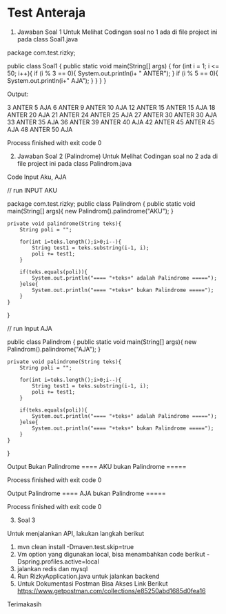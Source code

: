 # Test Anteraja

1. Jawaban Soal 1 Untuk Melihat Codingan soal no 1 ada di file project ini pada class Soal1.java

package com.test.rizky;

public class Soal1 {
    public static void main(String[] args) {
        for (int i = 1; i <= 50; i++){
            if  (i % 3 == 0){
                System.out.println(i+ " ANTER");
            }
            if  (i % 5 == 0){
                System.out.println(i+" AJA");
            }
        }
    }
}


Output:

3 ANTER
5 AJA
6 ANTER
9 ANTER
10 AJA
12 ANTER
15 ANTER
15 AJA
18 ANTER
20 AJA
21 ANTER
24 ANTER
25 AJA
27 ANTER
30 ANTER
30 AJA
33 ANTER
35 AJA
36 ANTER
39 ANTER
40 AJA
42 ANTER
45 ANTER
45 AJA
48 ANTER
50 AJA

Process finished with exit code 0


2. Jawaban Soal 2 (Palindrome) Untuk Melihat Codingan soal no 2 ada di file project ini pada class Palindrom.java

Code Input Aku, AJA

// run INPUT AKU

package com.test.rizky;
public class Palindrom {
    public static void main(String[] args){
        new Palindrom().palindrome("AKU");
    }

    private void palindrome(String teks){
        String poli = "";

        for(int i=teks.length();i>0;i--){
            String test1 = teks.substring(i-1, i);
            poli += test1;
        }

        if(teks.equals(poli)){
            System.out.println("==== "+teks+" adalah Palindrome =====");
        }else{
            System.out.println("==== "+teks+" bukan Palindrome =====");
        }
    }
}

// run Input AJA

public class Palindrom {
    public static void main(String[] args){
        new Palindrom().palindrome("AJA");
    }

    private void palindrome(String teks){
        String poli = "";

        for(int i=teks.length();i>0;i--){
            String test1 = teks.substring(i-1, i);
            poli += test1;
        }

        if(teks.equals(poli)){
            System.out.println("==== "+teks+" adalah Palindrome =====");
        }else{
            System.out.println("==== "+teks+" bukan Palindrome =====");
        }
    }
}

Output Bukan Palindrome
==== AKU bukan Palindrome =====

Process finished with exit code 0

Output Palindrome
==== AJA bukan Palindrome =====

Process finished with exit code 0

3. Soal 3

Untuk menjalankan API, lakukan langkah berikut
1. mvn clean install -Dmaven.test.skip=true
2. Vm option yang digunakan local, bisa menambahkan code berikut -Dspring.profiles.active=local
3. jalankan redis dan mysql
4. Run RizkyApplication.java untuk jalankan backend
5. Untuk Dokumentasi Postman Bisa Akses Link Berikut https://www.getpostman.com/collections/e85250abd1685d0fea16

Terimakasih
